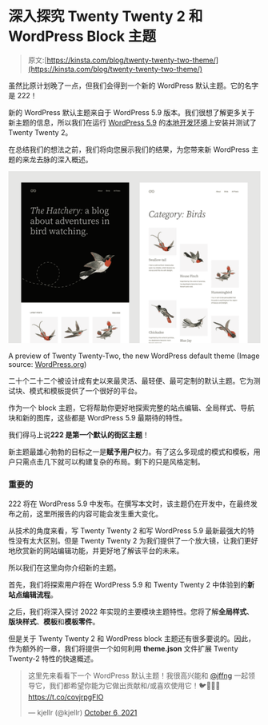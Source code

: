# 深入探究 Twenty Twenty 2 和 WordPress Block 主题

> 原文:[https://kinsta.com/blog/twenty-twenty-two-theme/](https://kinsta.com/blog/twenty-twenty-two-theme/)

虽然比原计划晚了一点，但我们会得到一个新的 WordPress 默认主题。它的名字是 222！

新的 WordPress 默认主题来自于 WordPress 5.9 版本。我们很想了解更多关于新主题的信息，所以我们在运行 [WordPress 5.9](https://kinsta.com/blog/wordpress-5-9/) 的[本地开发环境](https://kinsta.com/devkinsta/)上安装并测试了 Twenty Twenty 2。

在总结我们的想法之前，我们将向您展示我们的结果，为您带来新 WordPress 主题的来龙去脉的深入概述。

![Twenty Twenty-Two preview](img/c27f4b33ec335ff4cc5e2c046524be3b.png)

A preview of Twenty Twenty-Two, the new WordPress default theme (Image source: [WordPress.org](https://make.wordpress.org/core/2021/10/06/introducing-twenty-twenty-two/))



二十个二十二个被设计成有史以来最灵活、最轻便、最可定制的默认主题。它为测试块、模式和模板提供了一个很好的平台。

作为一个 block 主题，它将帮助你更好地探索完整的站点编辑、全局样式、导航块和新的图库，这些都是 WordPress 5.9 最期待的特性。

我们得马上说**222 是第一个默认的街区主题**！

新主题最雄心勃勃的目标之一是**赋予用户**权力。有了这么多现成的模式和模板，用户只需点击几下就可以构建复杂的布局。剩下的只是风格定制。



### 重要的

222 将在 WordPress 5.9 中发布。在撰写本文时，该主题仍在开发中，在最终发布之前，这里所报告的内容可能会发生重大变化。



从技术的角度来看，写 Twenty Twenty 2 和写 WordPress 5.9 最新最强大的特性没有太大区别。但是 Twenty Twenty 2 为我们提供了一个放大镜，让我们更好地欣赏新的网站编辑功能，并更好地了解该平台的未来。









所以我们在这里向你介绍新的主题。

首先，我们将探索用户将在 WordPress 5.9 和 Twenty Twenty 2 中体验到的**新站点编辑流程**。

之后，我们将深入探讨 2022 年实现的主要模块主题特性。您将了解**全局样式**、**版块样式**、**模板**和**模板零件**。

但是关于 Twenty Twenty 2 和 WordPress block 主题还有很多要说的。因此，作为额外的一章，我们将提供一个如何利用 **theme.json** 文件扩展 Twenty Twenty-2 特性的快速概述。

> 这里先来看看下一个 WordPress 默认主题！我很高兴能和 [@jffng](https://twitter.com/jffng?ref_src=twsrc%5Etfw) 一起领导它，我们都希望你能为它做出贡献和/或喜欢使用它！🐦🦆🐤🦉https://t.co/covjrpgFIO
> 
> — kjellr (@kjellr) [October 6, 2021](https://twitter.com/kjellr/status/1445800581189160968?ref_src=twsrc%5Etfw)
